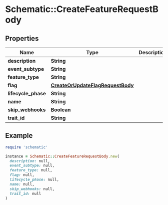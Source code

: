 # Schematic::CreateFeatureRequestBody

## Properties

| Name | Type | Description | Notes |
| ---- | ---- | ----------- | ----- |
| **description** | **String** |  |  |
| **event_subtype** | **String** |  | [optional] |
| **feature_type** | **String** |  |  |
| **flag** | [**CreateOrUpdateFlagRequestBody**](CreateOrUpdateFlagRequestBody.md) |  | [optional] |
| **lifecycle_phase** | **String** |  | [optional] |
| **name** | **String** |  |  |
| **skip_webhooks** | **Boolean** |  | [optional] |
| **trait_id** | **String** |  | [optional] |

## Example

```ruby
require 'schematic'

instance = Schematic::CreateFeatureRequestBody.new(
  description: null,
  event_subtype: null,
  feature_type: null,
  flag: null,
  lifecycle_phase: null,
  name: null,
  skip_webhooks: null,
  trait_id: null
)
```


